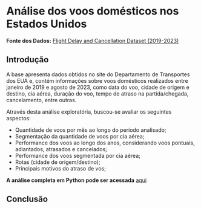 # Análise dos voos domésticos nos Estados Unidos

**Fonte dos Dados:** [Flight Delay and Cancellation Dataset (2019-2023)](https://www.kaggle.com/datasets/patrickzel/flight-delay-and-cancellation-dataset-2019-2023/data?select=flights_sample_3m.csv)

## Introdução

A base apresenta dados obtidos no site do Departamento de Transportes dos EUA e, contém informações sobre voos domésticos realizados entre janeiro de 2019 e agosto de 2023, como data do voo, cidade de origem e destino, cia aérea, duração do voo, tempo de atraso na partida/chegada, cancelamento, entre outras.

Através desta análise exploratória, buscou-se avaliar os seguintes aspectos:

- Quantidade de voos por mês ao longo do período analisado;
- Segmentação da quantidade de voos por cia aérea;
- Performance dos voos ao longo dos anos, considerando voos pontuais, adiantados, atrasados e cancelados;
- Performance dos voos segmentada por cia aérea;
- Rotas (cidade de origem/destino);
- Principais motivos do atraso de vos;

**A análise completa em Python pode ser acessada** [aqui]()

## Conclusão
